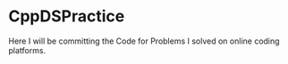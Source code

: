 # CppDSPractice
Here I will be committing the Code for Problems I solved on online coding platforms.

